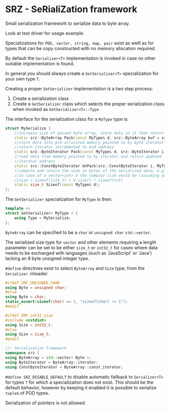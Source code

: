 # SRZ - SeRialiZation framework
Small serialization framework to serialize data to byte array.

Look at test driver for usage example.

Specializations for `POD, vector, string, map, pair` exist as welll as for types that can be 
copy constructed with no memory allocation required.

By default the `Serializer<T>` implementation is invoked in case no other suitable
implementation is found.

In general you should always create a `GetSerializer<T>` specialization for
your own type `T`.

Creating a proper `GetSerializer` implementation is a two step process:

1.  Create a serialization class
2.  Create a `GetSerializer` class which selects the proper serialization class when invoked as `GetSerializer<T>::Type`

The interface for the serialization class for a `MyType` type is:

```c++
struct MySerialize {
    //increase size of passed byte array, store data in it then return new copy
    static srz::ByteArray Pack(const MyType& d, srz::ByteArray buf = srz::ByteArray());
    //store data into pre-allocated memory pointed to by byte iterator and
    //return iterator incremented to end address
    static srz::ByteIterator Pack(const MyType& d, srz::ByteIterator i);
    //read data from memory pointed to by iterator and return updated
    //iterator address
    static srz::ConstByteIterator UnPack(srz::ConstByteIterator i, MyType& d);
    //compute and return the size in bytes of the serialized data; e.g.
    //in case of a vector<int> V the compute size would be (assuming array size is serialized as size_t)
    //size = sizeof(size_t) + V.size() * sizeof(int) 
    static size_t Sizeof(const MyType& d);
};
```
The `GetSerializer` specialization for `MyType` is then:
```c++
template <>
struct GetSerializer< MyType > {
    using Type = MySerialize;
};
```
`ByteArray` can be specified to be a `char` or `unsigned char` `std::vector`.

The serialized size type for `vector` and other elements requiring a length parameter can be set to be either `size_t` or `int32_t` for cases where data needs to be exchanged with languages (such as 'JavaScript' or 'Java') lacking an 8 byte unsigned integer type.

`#define` directives exist to select `ByteArray` and `Size` type; from the `Serializer.h`header:

```c++
#ifdef ZRF_UNSIGNED_CHAR
using Byte = unsigned char;
#else
using Byte = char;
static_assert(sizeof(char) == 1, "sizeof(char) != 1");
#endif

#ifdef ZRF_int32_size
#include <cstdint>
using Size = int32_t;
#else
using Size = size_t;
#endif

//! Serialization framework
namespace srz {
using ByteArray = std::vector< Byte >;
using ByteIterator = ByteArray::iterator;
using ConstByteIterator = ByteArray::const_iterator;
```

`#define SRZ_DISABLE_DEFAULT` to disable automatic fallback to `Serializer<T>` for types `T` for which a specializaiton does not exist. This should be the default behavior, however by keeping it enabled it is possible to serialize `tuple`s of POD types.

Serialization of pointers is not allowed.









